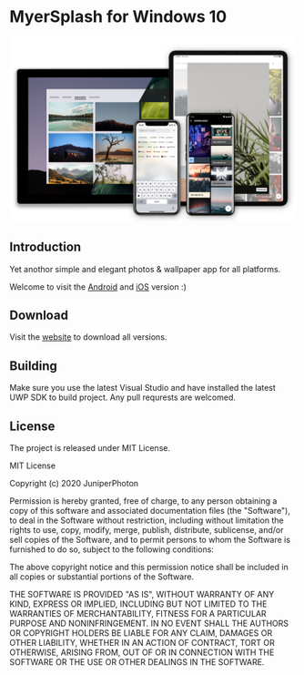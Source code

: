 # MyerSplash for Windows 10

![](./design/hero.jpg)

## Introduction
Yet anothor simple and elegant photos & wallpaper app for all platforms.

Welcome to visit the [Android](https://github.com/JuniperPhoton/MyerSplash.Android) and [iOS](https://github.com/JuniperPhoton/MyerSplash.iOS) version :)

## Download

Visit the [website](https://juniperphoton.dev/myersplash/) to download all versions.

## Building
Make sure you use the latest Visual Studio and have installed the latest UWP SDK to build project. Any pull requrests are welcomed.

## License 
The project is released under MIT License.

MIT License

Copyright (c) 2020 JuniperPhoton

Permission is hereby granted, free of charge, to any person obtaining a copy
of this software and associated documentation files (the "Software"), to deal
in the Software without restriction, including without limitation the rights
to use, copy, modify, merge, publish, distribute, sublicense, and/or sell
copies of the Software, and to permit persons to whom the Software is
furnished to do so, subject to the following conditions:

The above copyright notice and this permission notice shall be included in all
copies or substantial portions of the Software.

THE SOFTWARE IS PROVIDED "AS IS", WITHOUT WARRANTY OF ANY KIND, EXPRESS OR
IMPLIED, INCLUDING BUT NOT LIMITED TO THE WARRANTIES OF MERCHANTABILITY,
FITNESS FOR A PARTICULAR PURPOSE AND NONINFRINGEMENT. IN NO EVENT SHALL THE
AUTHORS OR COPYRIGHT HOLDERS BE LIABLE FOR ANY CLAIM, DAMAGES OR OTHER
LIABILITY, WHETHER IN AN ACTION OF CONTRACT, TORT OR OTHERWISE, ARISING FROM,
OUT OF OR IN CONNECTION WITH THE SOFTWARE OR THE USE OR OTHER DEALINGS IN THE
SOFTWARE.

